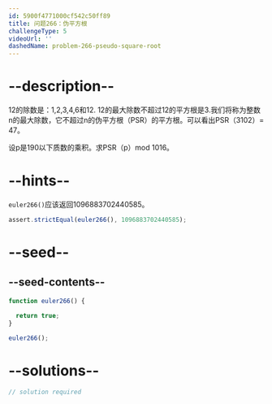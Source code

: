 ```yaml
---
id: 5900f4771000cf542c50ff89
title: 问题266：伪平方根
challengeType: 5
videoUrl: ''
dashedName: problem-266-pseudo-square-root
---
```


# --description--

12的除数是：1,2,3,4,6和12. 12的最大除数不超过12的平方根是3.我们将称为整数n的最大除数，它不超过n的伪平方根（PSR）的平方根。可以看出PSR（3102）= 47。

设p是190以下质数的乘积。求PSR（p）mod 1016。

# --hints--

`euler266()`应该返回1096883702440585。

```js
assert.strictEqual(euler266(), 1096883702440585);
```

# --seed--

## --seed-contents--

```js
function euler266() {

  return true;
}

euler266();
```

# --solutions--

```js
// solution required
```
